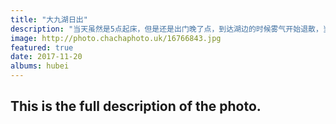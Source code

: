 ```yaml
---
title: "大九湖日出"
description: "当天虽然是5点起床，但是还是出门晚了点，到达湖边的时候雾气开始退散，当我从另一台相机中换下镜头并安装后再抬起头来，就只有这么点了。随着太阳升起，雾气快速的消退，来不及找前景了（旅行摄影嘛，没能提前一天踩点），赶紧手动包围曝光两张（天空地面分开曝光）。天空无云，地面无风，由此带来的宁静让湖面如镜子般。"
image: http://photo.chachaphoto.uk/16766843.jpg
featured: true
date: 2017-11-20
albums: hubei
---
```


## This is the full description of the photo.
